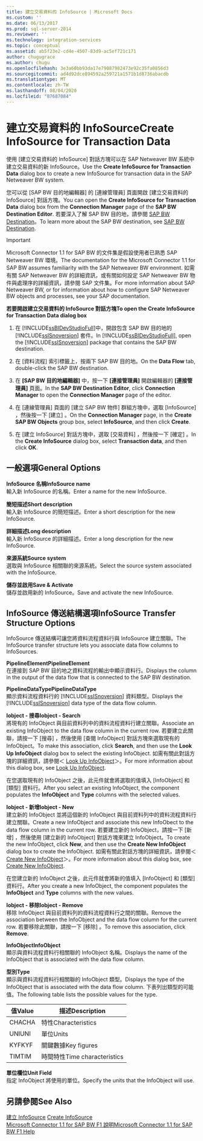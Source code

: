 ```yaml
---
title: 建立交易資料的 InfoSource | Microsoft Docs
ms.custom: ''
ms.date: 06/13/2017
ms.prod: sql-server-2014
ms.reviewer: ''
ms.technology: integration-services
ms.topic: conceptual
ms.assetid: ab5f23e2-cd4e-4507-83d9-ac5ef721c171
author: chugugrace
ms.author: chugu
ms.openlocfilehash: 3e3a60bb93da17e79087982473e92c35fa0856d3
ms.sourcegitcommit: ad4d92dce894592a259721a1571b1d8736abacdb
ms.translationtype: MT
ms.contentlocale: zh-TW
ms.lasthandoff: 08/04/2020
ms.locfileid: "87687084"
---
```

# <a name="create-infosource-for-transaction-data"></a><span data-ttu-id="01c9a-102">建立交易資料的 InfoSource</span><span class="sxs-lookup"><span data-stu-id="01c9a-102">Create InfoSource for Transaction Data</span></span>
  <span data-ttu-id="01c9a-103">使用 [建立交易資料的 InfoSource]  對話方塊可以在 SAP Netweaver BW 系統中建立交易資料的新 InfoSource。</span><span class="sxs-lookup"><span data-stu-id="01c9a-103">Use the **Create InfoSource for Transaction Data** dialog box to create a new InfoSource for transaction data in the SAP Netweaver BW system.</span></span>  
  
 <span data-ttu-id="01c9a-104">您可以從 [SAP BW 目的地編輯器]  的 [連線管理員]  頁面開啟 [建立交易資料的 InfoSource]  對話方塊。</span><span class="sxs-lookup"><span data-stu-id="01c9a-104">You can open the **Create InfoSource for Transaction Data** dialog box from the **Connection Manager** page of the **SAP BW Destination Editor**.</span></span> <span data-ttu-id="01c9a-105">若要深入了解 SAP BW 目的地，請參閱 [SAP BW Destination](sap-bw-destination.md)。</span><span class="sxs-lookup"><span data-stu-id="01c9a-105">To learn more about the SAP BW destination, see [SAP BW Destination](sap-bw-destination.md).</span></span>  
  
> [!IMPORTANT]  
>  <span data-ttu-id="01c9a-106">Microsoft Connector 1.1 for SAP BW 的文件集是假設使用者已熟悉 SAP Netweaver BW 環境。</span><span class="sxs-lookup"><span data-stu-id="01c9a-106">The documentation for the Microsoft Connector 1.1 for SAP BW assumes familiarity with the SAP Netweaver BW environment.</span></span> <span data-ttu-id="01c9a-107">如需有關 SAP Netweaver BW 的詳細資訊，或有關如何設定 SAP Netweaver BW 物件與處理序的詳細資訊，請參閱 SAP 文件集。</span><span class="sxs-lookup"><span data-stu-id="01c9a-107">For more information about SAP Netweaver BW, or for information about how to configure SAP Netweaver BW objects and processes, see your SAP documentation.</span></span>  
  
 <span data-ttu-id="01c9a-108">**若要開啟建立交易資料的 InfoSource 對話方塊**</span><span class="sxs-lookup"><span data-stu-id="01c9a-108">**To open the Create InfoSource for Transaction Data dialog box**</span></span>  
  
1.  <span data-ttu-id="01c9a-109">在 [!INCLUDE[ssBIDevStudioFull](../../includes/ssbidevstudiofull-md.md)]中，開啟包含 SAP BW 目的地的 [!INCLUDE[ssISnoversion](../../includes/ssisnoversion-md.md)] 套件。</span><span class="sxs-lookup"><span data-stu-id="01c9a-109">In [!INCLUDE[ssBIDevStudioFull](../../includes/ssbidevstudiofull-md.md)], open the [!INCLUDE[ssISnoversion](../../includes/ssisnoversion-md.md)] package that contains the SAP BW destination.</span></span>  
  
2.  <span data-ttu-id="01c9a-110">在 [資料流程]  索引標籤上，按兩下 SAP BW 目的地。</span><span class="sxs-lookup"><span data-stu-id="01c9a-110">On the **Data Flow** tab, double-click the SAP BW destination.</span></span>  
  
3.  <span data-ttu-id="01c9a-111">在 **[SAP BW 目的地編輯器]** 中，按一下 **[連接管理員]** 開啟編輯器的 **[連接管理員]** 頁面。</span><span class="sxs-lookup"><span data-stu-id="01c9a-111">In the **SAP BW Destination Editor**, click **Connection Manager** to open the **Connection Manager** page of the editor.</span></span>  
  
4.  <span data-ttu-id="01c9a-112">在 [連線管理員]  頁面的 [建立 SAP BW 物件]  群組方塊中，選取 [InfoSource]  ，然後按一下 [建立]  。</span><span class="sxs-lookup"><span data-stu-id="01c9a-112">On the **Connection Manager** page, in the **Create SAP BW Objects** group box, select **InfoSource**, and then click **Create**.</span></span>  
  
5.  <span data-ttu-id="01c9a-113">在 [建立 InfoSource]  對話方塊中，選取 [交易資料]  ，然後按一下 [確定]  。</span><span class="sxs-lookup"><span data-stu-id="01c9a-113">In the **Create InfoSource** dialog box, select **Transaction data**, and then click **OK**.</span></span>  
  
## <a name="general-options"></a><span data-ttu-id="01c9a-114">一般選項</span><span class="sxs-lookup"><span data-stu-id="01c9a-114">General Options</span></span>  
 <span data-ttu-id="01c9a-115">**InfoSource 名稱**</span><span class="sxs-lookup"><span data-stu-id="01c9a-115">**InfoSource name**</span></span>  
 <span data-ttu-id="01c9a-116">輸入新 InfoSource 的名稱。</span><span class="sxs-lookup"><span data-stu-id="01c9a-116">Enter a name for the new InfoSource.</span></span>  
  
 <span data-ttu-id="01c9a-117">**簡短描述**</span><span class="sxs-lookup"><span data-stu-id="01c9a-117">**Short description**</span></span>  
 <span data-ttu-id="01c9a-118">輸入新 InfoSource 的簡短描述。</span><span class="sxs-lookup"><span data-stu-id="01c9a-118">Enter a short description for the new InfoSource.</span></span>  
  
 <span data-ttu-id="01c9a-119">**詳細描述**</span><span class="sxs-lookup"><span data-stu-id="01c9a-119">**Long description**</span></span>  
 <span data-ttu-id="01c9a-120">輸入新 InfoSource 的詳細描述。</span><span class="sxs-lookup"><span data-stu-id="01c9a-120">Enter a long description for the new InfoSource.</span></span>  
  
 <span data-ttu-id="01c9a-121">**來源系統**</span><span class="sxs-lookup"><span data-stu-id="01c9a-121">**Source system**</span></span>  
 <span data-ttu-id="01c9a-122">選取與 InfoSource 相關聯的來源系統。</span><span class="sxs-lookup"><span data-stu-id="01c9a-122">Select the source system associated with the InfoSource.</span></span>  
  
 <span data-ttu-id="01c9a-123">**儲存並啟用**</span><span class="sxs-lookup"><span data-stu-id="01c9a-123">**Save & Activate**</span></span>  
 <span data-ttu-id="01c9a-124">儲存並啟用新的 InfoSource。</span><span class="sxs-lookup"><span data-stu-id="01c9a-124">Save and activate the new InfoSource.</span></span>  
  
## <a name="infosource-transfer-structure-options"></a><span data-ttu-id="01c9a-125">InfoSource 傳送結構選項</span><span class="sxs-lookup"><span data-stu-id="01c9a-125">InfoSource Transfer Structure Options</span></span>  
 <span data-ttu-id="01c9a-126">InfoSource 傳送結構可讓您將資料流程資料行與 InfoSource 建立關聯。</span><span class="sxs-lookup"><span data-stu-id="01c9a-126">The InfoSource transfer structure lets you associate data flow columns to InfoSources.</span></span>  
  
 <span data-ttu-id="01c9a-127">**PipelineElement**</span><span class="sxs-lookup"><span data-stu-id="01c9a-127">**PipelineElement**</span></span>  
 <span data-ttu-id="01c9a-128">在連接到 SAP BW 目的地之資料流程的輸出中顯示資料行。</span><span class="sxs-lookup"><span data-stu-id="01c9a-128">Displays the column in the output of the data flow that is connected to the SAP BW destination.</span></span>  
  
 <span data-ttu-id="01c9a-129">**PipelineDataType**</span><span class="sxs-lookup"><span data-stu-id="01c9a-129">**PipelineDataType**</span></span>  
 <span data-ttu-id="01c9a-130">顯示資料流程資料行的 [!INCLUDE[ssISnoversion](../../includes/ssisnoversion-md.md)] 資料類型。</span><span class="sxs-lookup"><span data-stu-id="01c9a-130">Displays the [!INCLUDE[ssISnoversion](../../includes/ssisnoversion-md.md)] data type of the data flow column.</span></span>  
  
 <span data-ttu-id="01c9a-131">**Iobject - 搜尋**</span><span class="sxs-lookup"><span data-stu-id="01c9a-131">**Iobject - Search**</span></span>  
 <span data-ttu-id="01c9a-132">將現有的 InfoObject 與目前資料列中的資料流程資料行建立關聯。</span><span class="sxs-lookup"><span data-stu-id="01c9a-132">Associate an existing InfoObject to the data flow column in the current row.</span></span> <span data-ttu-id="01c9a-133">若要建立此關聯，請按一下 [搜尋]  ，然後使用 [查閱 InfoObject]  對話方塊來選取現有的 InfoObject。</span><span class="sxs-lookup"><span data-stu-id="01c9a-133">To make this association, click **Search**, and then use the **Look Up InfoObject** dialog box to select the existing InfoObject.</span></span> <span data-ttu-id="01c9a-134">如需有關此對話方塊的詳細資訊，請參閱＜ [Look Up InfoObject](look-up-infoobject.md)＞。</span><span class="sxs-lookup"><span data-stu-id="01c9a-134">For more information about this dialog box, see [Look Up InfoObject](look-up-infoobject.md).</span></span>  
  
 <span data-ttu-id="01c9a-135">在您選取現有的 InfoObject 之後，此元件就會將選取的值填入 [InfoObject]  和 [類型]  資料行。</span><span class="sxs-lookup"><span data-stu-id="01c9a-135">After you select an existing InfoObject, the component populates the **InfoObject** and **Type** columns with the selected values.</span></span>  
  
 <span data-ttu-id="01c9a-136">**Iobject - 新增**</span><span class="sxs-lookup"><span data-stu-id="01c9a-136">**Iobject - New**</span></span>  
 <span data-ttu-id="01c9a-137">建立新的 InfoObject 並將這個新的 InfoObject 與目前資料列中的資料流程資料行建立關聯。</span><span class="sxs-lookup"><span data-stu-id="01c9a-137">Create a new InfoObject and associate this new InfoObect to the data flow column in the current row.</span></span> <span data-ttu-id="01c9a-138">若要建立新的 InfoObject，請按一下 [新增]  ，然後使用 [建立新的 InfoObject]  對話方塊來建立 InfoObject。</span><span class="sxs-lookup"><span data-stu-id="01c9a-138">To create the new InfoObject, click **New**, and then use the **Create New InfoObject** dialog box to create the InfoObject.</span></span> <span data-ttu-id="01c9a-139">如需有關此對話方塊的詳細資訊，請參閱＜ [Create New InfoObject](create-new-infoobject.md)＞。</span><span class="sxs-lookup"><span data-stu-id="01c9a-139">For more information about this dialog box, see [Create New InfoObject](create-new-infoobject.md).</span></span>  
  
 <span data-ttu-id="01c9a-140">在您建立新的 InfoObject 之後，此元件就會將新的值填入 [InfoObject]  和 [類型]  資料行。</span><span class="sxs-lookup"><span data-stu-id="01c9a-140">After you create a new InfoObject, the component populates the **InfoObject** and **Type** columns with the new values.</span></span>  
  
 <span data-ttu-id="01c9a-141">**Iobject - 移除**</span><span class="sxs-lookup"><span data-stu-id="01c9a-141">**Iobject - Remove**</span></span>  
 <span data-ttu-id="01c9a-142">移除 InfoObject 與目前資料列的資料流程資料行之間的關聯。</span><span class="sxs-lookup"><span data-stu-id="01c9a-142">Remove the association between the InfoObject and the data flow column for the current row.</span></span> <span data-ttu-id="01c9a-143">若要移除此關聯，請按一下 [移除]  。</span><span class="sxs-lookup"><span data-stu-id="01c9a-143">To remove this association, click **Remove**.</span></span>  
  
 <span data-ttu-id="01c9a-144">**InfoObject**</span><span class="sxs-lookup"><span data-stu-id="01c9a-144">**InfoObject**</span></span>  
 <span data-ttu-id="01c9a-145">顯示與資料流程資料行相關聯的 InfoObject 名稱。</span><span class="sxs-lookup"><span data-stu-id="01c9a-145">Displays the name of the InfoObject that is associated with the data flow column.</span></span>  
  
 <span data-ttu-id="01c9a-146">**型別**</span><span class="sxs-lookup"><span data-stu-id="01c9a-146">**Type**</span></span>  
 <span data-ttu-id="01c9a-147">顯示與資料流程資料行相關聯的 InfoObject 類型。</span><span class="sxs-lookup"><span data-stu-id="01c9a-147">Displays the type of the InfoObject that is associated with the data flow column.</span></span> <span data-ttu-id="01c9a-148">下表列出類型的可能值。</span><span class="sxs-lookup"><span data-stu-id="01c9a-148">The following table lists the possible values for the type.</span></span>  
  
|<span data-ttu-id="01c9a-149">值</span><span class="sxs-lookup"><span data-stu-id="01c9a-149">Value</span></span>|<span data-ttu-id="01c9a-150">描述</span><span class="sxs-lookup"><span data-stu-id="01c9a-150">Description</span></span>|  
|-----------|-----------------|  
|<span data-ttu-id="01c9a-151">CHA</span><span class="sxs-lookup"><span data-stu-id="01c9a-151">CHA</span></span>|<span data-ttu-id="01c9a-152">特性</span><span class="sxs-lookup"><span data-stu-id="01c9a-152">Characteristics</span></span>|  
|<span data-ttu-id="01c9a-153">UNI</span><span class="sxs-lookup"><span data-stu-id="01c9a-153">UNI</span></span>|<span data-ttu-id="01c9a-154">單位</span><span class="sxs-lookup"><span data-stu-id="01c9a-154">Units</span></span>|  
|<span data-ttu-id="01c9a-155">KYF</span><span class="sxs-lookup"><span data-stu-id="01c9a-155">KYF</span></span>|<span data-ttu-id="01c9a-156">關鍵數據</span><span class="sxs-lookup"><span data-stu-id="01c9a-156">Key figures</span></span>|  
|<span data-ttu-id="01c9a-157">TIM</span><span class="sxs-lookup"><span data-stu-id="01c9a-157">TIM</span></span>|<span data-ttu-id="01c9a-158">時間特性</span><span class="sxs-lookup"><span data-stu-id="01c9a-158">Time characteristics</span></span>|  
  
 <span data-ttu-id="01c9a-159">**單位欄位**</span><span class="sxs-lookup"><span data-stu-id="01c9a-159">**Unit Field**</span></span>  
 <span data-ttu-id="01c9a-160">指定 InfoObject 將使用的單位。</span><span class="sxs-lookup"><span data-stu-id="01c9a-160">Specify the units that the InfoObject will use.</span></span>  
  
## <a name="see-also"></a><span data-ttu-id="01c9a-161">另請參閱</span><span class="sxs-lookup"><span data-stu-id="01c9a-161">See Also</span></span>  
 <span data-ttu-id="01c9a-162">[建立 InfoSource](create-infosource.md) </span><span class="sxs-lookup"><span data-stu-id="01c9a-162">[Create InfoSource](create-infosource.md) </span></span>  
 [<span data-ttu-id="01c9a-163">Microsoft Connector 1.1 for SAP BW F1 說明</span><span class="sxs-lookup"><span data-stu-id="01c9a-163">Microsoft Connector 1.1 for SAP BW F1 Help</span></span>](../microsoft-connector-for-sap-bw-f1-help.md)  
  
  

